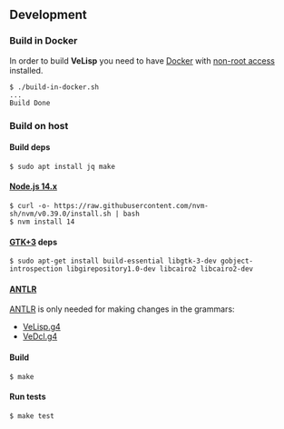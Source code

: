 ## Development

### Build in Docker

In order to build **VeLisp** you need to have
[Docker](https://docs.docker.com/installation/#installation) with [non-root access](https://docs.docker.com/engine/installation/linux/linux-postinstall/)
installed.

```
$ ./build-in-docker.sh
...
Build Done
```

### Build on host

#### Build deps

```
$ sudo apt install jq make
```

#### [Node.js 14.x](https://nodejs.org/dist/latest-v14.x/)

```
$ curl -o- https://raw.githubusercontent.com/nvm-sh/nvm/v0.39.0/install.sh | bash
$ nvm install 14
```

#### [GTK+3](https://www.gtk.org/) deps

```
$ sudo apt-get install build-essential libgtk-3-dev gobject-introspection libgirepository1.0-dev libcairo2 libcairo2-dev
```

#### [ANTLR](https://www.antlr.org/)

[ANTLR](https://www.antlr.org/) is only needed for making changes in the grammars:

* [VeLisp.g4](/grammar/VeLisp.g4)
* [VeDcl.g4](/grammar/VeDcl.g4)

#### Build

```
$ make
```

#### Run tests

```
$ make test
```
